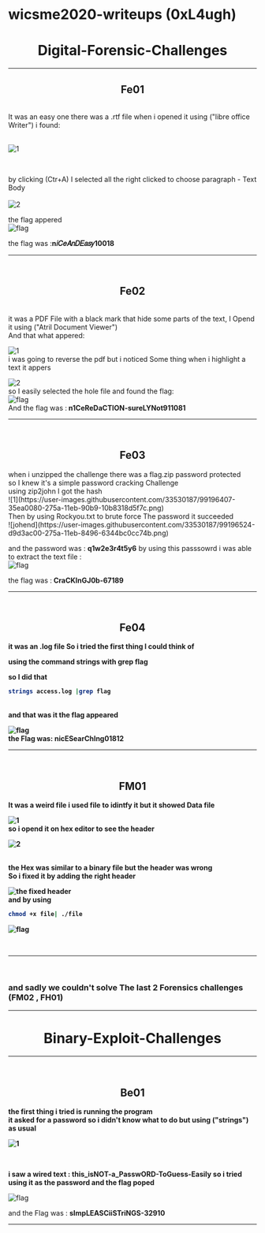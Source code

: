 # wicsme2020-writeups (0xL4ugh)
<h1 align="center">Digital-Forensic-Challenges </h1>   
 
 
*****************************************************************************************************************************************************************
<h2 align ="center ">Fe01</h2>
</br>
It was an easy one there was a .rtf file when i opened it using ("libre office Writer") i found: </br></br>

![1](https://user-images.githubusercontent.com/33530187/99195681-2c11ce80-2755-11eb-9103-01f23bf3878b.png)

</br>

by clicking (Ctr+A) I selected all the right clicked to choose paragraph - Text Body </br>
</br>
![2](https://user-images.githubusercontent.com/33530187/99195858-6039bf00-2756-11eb-9cad-21085cd6eca9.png)

the flag appered</br>
![flag](https://user-images.githubusercontent.com/33530187/99195866-6e87db00-2756-11eb-8217-1e0b8d33ae59.png)

the flag was :<b>n𝑖𝐶𝑒𝐴𝑛𝐷𝐸𝑎𝑠𝑦10018</b>
*****************************************************************************************************************************************************************
</br>
<h2 align="center">Fe02</h2>
</br>
it was a PDF File with a black mark that hide some parts of the text, I Opend it using ("Atril Document Viewer") </br>
And that what appered: </br>

![1](https://user-images.githubusercontent.com/33530187/99196046-d854b480-2757-11eb-9ae6-3b515dd35fd8.png)
</br>
i was going to reverse the pdf but i noticed Some thing when i highlight a text it appers </br>

![2](https://user-images.githubusercontent.com/33530187/99196086-18b43280-2758-11eb-9e4b-730207412d80.png)
</br> 
so I easily selected the hole file and found the flag:</br>
![flag](https://user-images.githubusercontent.com/33530187/99196138-616beb80-2758-11eb-8283-08642fd67fbf.png)
</br>And the flag was :<b> n1CeReDaCTION-sureLYNot911081</b>

*****************************************************************************************************************************************************************
</br>
<h2 align="center">Fe03</h2>
when i unzipped the challenge there was a flag.zip password protected</br>
so I knew it's a simple password cracking Challenge </br>
using zip2john I got the hash  </br>
![1](https://user-images.githubusercontent.com/33530187/99196407-35ea0080-275a-11eb-90b9-10b8318d5f7c.png)
</br>
Then by using Rockyou.txt to brute force The password it succeeded</br> 
![johend](https://user-images.githubusercontent.com/33530187/99196524-d9d3ac00-275a-11eb-8496-6344bc0cc74b.png)
</br>

and the password was :
<b>q1w2e3r4t5y6</b>
by using this passsowrd i was able to extract the text file :</br>
![flag](https://user-images.githubusercontent.com/33530187/99196624-988fcc00-275b-11eb-9d4b-25effcf52bb9.png)
</br>

the flag was  :<b> CraCKInGJ0b-67189 </br>
*****************************************************************************************************************************************************************
</br>
<h2 align="center">Fe04</h2>

it was an .log file So i tried the first thing I could think of </br>

using the command strings with grep flag </br>

so I did that </br>

```bash
strings access.log |grep flag
```
</br>
and that was it the flag appeared  </br>

![flag](https://user-images.githubusercontent.com/33530187/99196830-c1fd2780-275c-11eb-8e9f-bcc4aaa416bf.png)
</br>
the Flag was: <b> nicESearChIng01812</b> 
*****************************************************************************************************************************************************************
</br>
<h2 align="center">FM01</h2>
It was a weird file i used file to idintfy it but it showed Data file </br>

![1](https://user-images.githubusercontent.com/33530187/99196983-7a2ad000-275d-11eb-80bf-e3c125484c95.png)
</br>
so i opend it on hex editor to see the header </br>

![2](https://user-images.githubusercontent.com/33530187/99197077-2c629780-275e-11eb-9e39-5e9bb123adb8.png)

</br>
the Hex was similar to a binary file but the header was wrong</br>
So i fixed it by adding the right header</br>

![the fixed header](https://user-images.githubusercontent.com/33530187/99197901-51a5d480-2763-11eb-997e-f2cfac8f87df.png)
</br>
and by using 
<b>
 
```bash
chmod +x file| ./file
```

</b>

![flag](https://user-images.githubusercontent.com/33530187/99197986-bbbe7980-2763-11eb-858f-6b6b2d070dee.png)

</br>

*****************************************************************************************************************************************************************

</br>
<h3>
and sadly we couldn't solve The last 2 Forensics challenges (FM02 , FH01)
</h3>

*****************************************************************************************************************************************************************


<h1 align="center">Binary-Exploit-Challenges </h1>

*****************************************************************************************************************************************************************
</br>
<h2 align="center">Be01</h2>

the first thing i tried is running the program </br>
it asked for a password so i didn't know what to do but using ("strings") as usual</br>

![1](https://user-images.githubusercontent.com/33530187/99198574-9469ab80-2767-11eb-8999-9fff5b32f9b9.png)

</br>


i saw a wired text :<b> this_isNOT-a_PasswORD-ToGuess-Easily</b>
so i tried using it as the password and the flag poped </b>

![flag](https://user-images.githubusercontent.com/33530187/99198637-f1fdf800-2767-11eb-9f63-7745eddbf05e.png)

</b>
and the Flag was : <b> sImpLEASCiiSTriNGS-32910</b>

*****************************************************************************************************************************************************************
</br>
 
